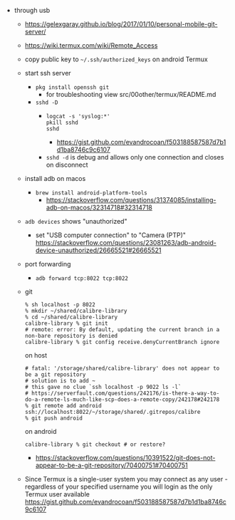- through usb

  - https://gelexgaray.github.io/blog/2017/01/10/personal-mobile-git-server/
  - https://wiki.termux.com/wiki/Remote_Access
  - copy public key to `~/.ssh/authorized_keys` on android Termux
  - start ssh server
    - `pkg install openssh git`
      - for troubleshooting view src/00other/termux/README.md
    - `sshd -D`
      - ```shell
        logcat -s 'syslog:*'
        pkill sshd
        sshd
        ```
        - https://gist.github.com/evandrocoan/f503188587587d7b1d1ba8746c9c6107
      - `sshd -d` is debug and allows only one connection and closes on disconnect
  - install adb on macos
    - `brew install android-platform-tools`
      - https://stackoverflow.com/questions/31374085/installing-adb-on-macos/32314718#32314718
  - `adb devices` shows "unauthorized"
    - set "USB computer connection" to "Camera (PTP)" https://stackoverflow.com/questions/23081263/adb-android-device-unauthorized/26665521#26665521
  - port forwarding
    - `adb forward tcp:8022 tcp:8022`
  - git

    ```shell
    % sh localhost -p 8022
    % mkdir ~/shared/calibre-library
    % cd ~/shared/calibre-library
    calibre-library % git init
    # remote: error: By default, updating the current branch in a non-bare repository is denied
    calibre-library % git config receive.denyCurrentBranch ignore
    ```

    on host

    ```shell
    # fatal: '/storage/shared/calibre-library' does not appear to be a git repository
    # solution is to add ~
    # this gave no clue `ssh localhost -p 9022 ls -l`
    # https://serverfault.com/questions/242176/is-there-a-way-to-do-a-remote-ls-much-like-scp-does-a-remote-copy/242178#242178
    % git remote add android ssh://localhost:8022/~/storage/shared/.gitrepos/calibre
    % git push android
    ```

    on android

    ```shell
    calibre-library % git checkout # or restore?
    ```

    - https://stackoverflow.com/questions/10391522/git-does-not-appear-to-be-a-git-repository/70400751#70400751

  - Since Termux is a single-user system you may connect as any user - regardless of your specified username you will login as the only Termux user available https://gist.github.com/evandrocoan/f503188587587d7b1d1ba8746c9c6107
